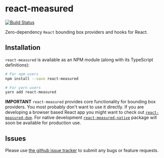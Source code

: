 # react-measured

[![Build Status](https://travis-ci.org/janjakubnanista/react-width-height.svg?branch=master)](https://travis-ci.org/janjakubnanista/react-width-height)

Zero-dependency `React` bounding box providers and hooks for React.

## Installation

`react-measured` is available as an NPM module (along with its TypeScript definitions):

```bash
# For npm users
npm install --save react-measured

# For yarn users
yarn add react-measured
```

**IMPORTANT** `react-measured` provides core functionality for bounding box providers.
You most probably don't want to use it directly. If you are developing a browser based React app
you might want to check out [`react-measured-dom`](https://www.npmjs.com/package/react-measured-dom). For native development [`react-measured-native`](https://www.npmjs.com/package/react-measured-dom) package will soon be available for production use.

## Issues

Please use [the github issue tracker](https://github.com/janjakubnanista/react-measured/issues) to submit any bugs or feature requests.

